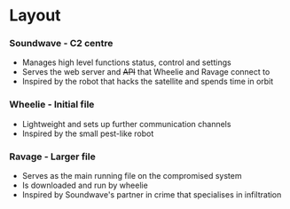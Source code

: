 # Layout
### Soundwave - C2 centre
- Manages high level functions status, control and settings
- Serves the web server and ~~API~~ that Wheelie and Ravage connect to
- Inspired by the robot that hacks the satellite and spends time in orbit

### Wheelie - Initial file
- Lightweight and sets up further communication channels
- Inspired by the small pest-like robot

### Ravage - Larger file
- Serves as the main running file on the compromised system
- Is downloaded and run by wheelie
- Inspired by Soundwave's partner in crime that specialises in infiltration